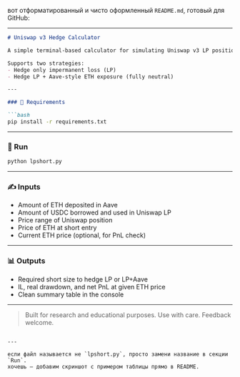 вот отформатированный и чисто оформленный `README.md`, готовый для GitHub:

---

````markdown
# Uniswap v3 Hedge Calculator

A simple terminal-based calculator for simulating Uniswap v3 LP positions hedged with short ETH.

Supports two strategies:
- Hedge only impermanent loss (LP)
- Hedge LP + Aave-style ETH exposure (fully neutral)

---

### 🔧 Requirements

```bash
pip install -r requirements.txt
````

---

### 🚀 Run

```bash
python lpshort.py
```

---

### ✍️ Inputs

* Amount of ETH deposited in Aave
* Amount of USDC borrowed and used in Uniswap LP
* Price range of Uniswap position
* Price of ETH at short entry
* Current ETH price (optional, for PnL check)

---

### 📊 Outputs

* Required short size to hedge LP or LP+Aave
* IL, real drawdown, and net PnL at given ETH price
* Clean summary table in the console

---

> Built for research and educational purposes.
> Use with care. Feedback welcome.

```

---

если файл называется не `lpshort.py`, просто замени название в секции `Run`.  
хочешь — добавим скриншот с примером таблицы прямо в README.
```
